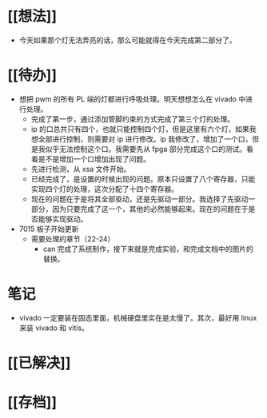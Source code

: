 # [[想法]]
- 今天如果那个灯无法弄亮的话，那么可能就得在今天完成第二部分了。
# [[待办]]
- 想把 pwm 的所有 PL 端的灯都进行呼吸处理。明天想想怎么在 vivado 中进行处理。
	- 完成了第一步，通过添加管脚约束的方式完成了第三个灯的处理。
	- ip 的口总共只有四个，也就只能控制四个灯，但是这里有六个灯，如果我想全部进行控制，则需要对 ip 进行修改。ip 我修改了，增加了一个口，但是我似乎无法控制这个口。我需要先从 fpga 部分完成这个口的测试。看看是不是增加一个口增加出现了问题。
	- 先进行检测，从 xsa 文件开始。
	- 已经完成了，是设置的时候出现的问题。原本只设置了八个寄存器，只能实现四个灯的处理，这次分配了十四个寄存器。
	- 现在的问题在于是将其全部驱动，还是先驱动一部分。我选择了先驱动一部分，因为只要完成了这一个，其他的必然能够起来。现在的问题在于是否能够实现驱动。
- 7015 板子开始更新
	- 需要处理的章节（22-24）
		- can 完成了系统制作，接下来就是完成实验，和完成文档中的图片的替换。
# 笔记
- vivado 一定要装在固态里面，机械硬盘里实在是太慢了。其次，最好用 linux 来装 vivado 和 vitis。
# [[已解决]]

# [[存档]]
